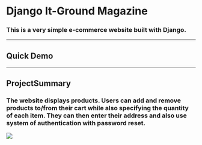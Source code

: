 # Django It-Ground Magazine
### This is a very simple e-commerce website built with Django.

___
## Quick Demo

___

## ProjectSummary

### The website displays products. Users can add and remove products to/from their cart while also specifying the quantity of each item. They can then enter their address and also use system of authentication with password reset.

![](https://cdn.searchenginejournal.com/wp-content/uploads/2019/02/6-Reasons-Your-Ecommerce-Site-Needs-a-Blog-Booster-Shot-760x400.png)